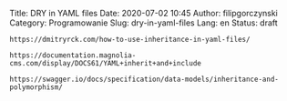 Title: DRY in YAML files
Date: 2020-07-02 10:45
Author: filipgorczynski
Category: Programowanie
Slug: dry-in-yaml-files
Lang: en
Status: draft

`https://dmitryrck.com/how-to-use-inheritance-in-yaml-files/`

`https://documentation.magnolia-cms.com/display/DOCS61/YAML+inherit+and+include`

`https://swagger.io/docs/specification/data-models/inheritance-and-polymorphism/`

 
